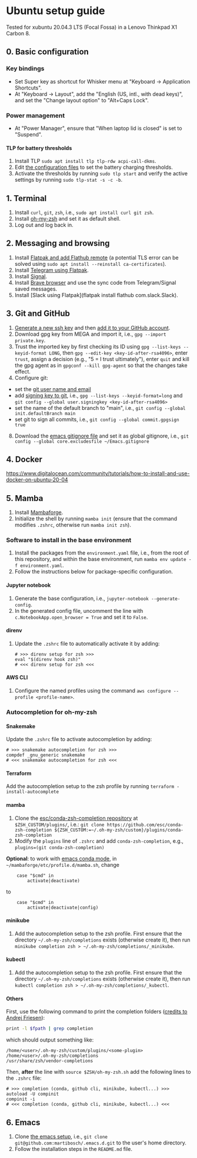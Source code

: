 # Ubuntu setup guide

Tested for xubuntu 20.04.3 LTS (Focal Fossa) in a Lenovo Thinkpad X1 Carbon 8.

## 0. Basic configuration

### Key bindings

* Set Super key as shortcut for Whisker menu at "Keyboard -> Application Shortcuts".
* At "Keyboard -> Layout", add the "English (US, intl., with dead keys)", and set the "Change layout option" to "Alt+Caps Lock".

### Power management

* At "Power Manager", ensure that "When laptop lid is closed" is set to "Suspend".

#### TLP for battery thresholds

1. Install TLP `sudo apt install tlp tlp-rdw acpi-call-dkms`.
2. Edit [the configuration files](https://linrunner.de/tlp/settings/introduction.html#config-files) to set the battery charging thresholds.
3. Activate the thresholds by running `sudo tlp start` and verify the active settings by running `sudo tlp-stat -s -c -b`.

## 1. Terminal

1. Install `curl`, `git`, `zsh`, i.e., `sudo apt install curl git zsh`.
2. Install [oh-my-zsh](https://github.com/ohmyzsh/ohmyzsh) and set it as default shell.
3. Log out and log back in.

## 2. Messaging and browsing

1. Install [Flatpak and add Flathub remote](https://flatpak.org/setup/Ubuntu) (a potential TLS error can be solved using `sudo apt install --reinstall ca-certificates`).
2. Install [Telegram using Flatpak](https://flathub.org/apps/details/org.telegram.desktop).
3. Install [Signal](https://signal.org/en/download/).
4. Install [Brave browser](https://brave.com/linux/#release-channel-installation) and use the sync code from Telegram/Signal saved messages.
5. Install [Slack using Flatpak](flatpak install flathub com.slack.Slack).

## 3. Git and GitHub

1. [Generate a new ssh key](https://docs.github.com/en/authentication/connecting-to-github-with-ssh/generating-a-new-ssh-key-and-adding-it-to-the-ssh-agent) and then [add it to your GitHub account](https://docs.github.com/en/authentication/connecting-to-github-with-ssh/adding-a-new-ssh-key-to-your-github-account).
2. Download gpg key from MEGA and import it, i.e., `gpg --import private.key`.
3. Trust the imported key by first checking its ID using `gpg --list-keys --keyid-format LONG`, then `gpg --edit-key <key-id-after-rsa4096>`, enter `trust`, assign a decision (e.g., "5 = I trust ultimately"), enter `quit` and kill the gpg agent as in `gpgconf --kill gpg-agent` so that the changes take effect.
4. Configure git:
  * set the [git user name and email](https://git-scm.com/book/en/v2/Getting-Started-First-Time-Git-Setup)
  * add [signing key to git](https://docs.github.com/en/authentication/managing-commit-signature-verification/telling-git-about-your-signing-key), i.e., `gpg --list-keys --keyid-format=long` and `git config --global user.signingkey <key-id-after-rsa4096>`
  * set the name of the default branch to "main", i.e., `git config --global init.defaultBranch main`
  * set git to sign all commits, i.e., `git config --global commit.gpgsign true`
8. Download the [emacs gitignore file](https://github.com/github/gitignore/blob/main/Global/Emacs.gitignore) and set it as global gitignore, i.e., `git config --global core.excludesfile ~/Emacs.gitignore`

## 4. Docker

https://www.digitalocean.com/community/tutorials/how-to-install-and-use-docker-on-ubuntu-20-04

## 5. Mamba

1. Install [Mambaforge](https://github.com/conda-forge/miniforge#mambaforge).
2. Initialize the shell by running `mamba init` (ensure that the command modifies `.zshrc`, otherwise run `mamba init zsh`).

### Software to install in the base environment

1. Install the packages from the `environment.yaml` file, i.e., from the root of this repository, and within the base environment, run `mamba env update -f environment.yaml`.
2. Follow the instructions below for package-specific configuration.

#### Jupyter notebook

1. Generate the base configuration, i.e., `jupyter-notebook --generate-config`.
2. In the generated config file, uncomment the line with `c.NotebookApp.open_browser = True` and set it to `False`.

#### direnv

1. Update the `.zshrc` file to automatically activate it by adding:

    ```
    # >>> direnv setup for zsh >>>
    eval "$(direnv hook zsh)"
    # <<< direnv setup for zsh <<<
    ```

#### AWS CLI

1. Configure the named profiles using the command `aws configure --profile <profile-name>`.

### Autocompletion for oh-my-zsh

#### Snakemake
    
Update the `.zshrc` file to activate autocompletion by adding:

```
# >>> snakemake autocompletion for zsh >>>
compdef _gnu_generic snakemake
# <<< snakemake autocompletion for zsh <<<
```

#### Terraform

Add the autocompletion setup to the zsh profile by running `terraform -install-autocomplete`

#### mamba

1. Clone the [esc/conda-zsh-completion repository](https://github.com/esc/conda-zsh-completion) at `$ZSH_CUSTOM/plugins/`, i.e.: `git clone https://github.com/esc/conda-zsh-completion ${ZSH_CUSTOM:=~/.oh-my-zsh/custom}/plugins/conda-zsh-completion`
2. Modify the `plugins` line of `.zshrc` and add `conda-zsh-completion`, e.g., `plugins=(git conda-zsh-completion)`

**Optional**: to work with [emacs conda mode](https://github.com/necaris/conda.el), in `~/mambaforge/etc/profile.d/mamba.sh`, change

```
    case "$cmd" in
        activate|deactivate)
```

to

```
    case "$cmd" in
        activate|deactivate|config)
```

#### minikube

1. Add the autocompletion setup to the zsh profile. First ensure that the directory `~/.oh-my-zsh/completions` exists (otherwise create it), then run `minikube completion zsh > ~/.oh-my-zsh/completions/_minikube`.

#### kubectl

1. Add the autocompletion setup to the zsh profile. First ensure that the directory `~/.oh-my-zsh/completions` exists (otherwise create it), then run `kubectl completion zsh > ~/.oh-my-zsh/completions/_kubectl`.

#### Others

First, use the following command to print the completion folders ([credits to Andrej Friesen](https://www.ajfriesen.com/github-cli-auto-completion-with-oh-my-zsh/)):

```bash
print -l $fpath | grep completion
```

which should output something like:

```
/home/<user>/.oh-my-zsh/custom/plugins/<some-plugin>
/home/<user>/.oh-my-zsh/completions
/usr/share/zsh/vendor-completions
```

Then, **after** the line with `source $ZSH/oh-my-zsh.sh` add the following lines to the `.zshrc` file:

```
# >>> completion (conda, github cli, minikube, kubectl...) >>>
autoload -U compinit
compinit -i
# <<< completion (conda, github cli, minikube, kubectl...) <<<
```

## 6. Emacs

1. Clone [the emacs setup](https://github.com/martibosch/.emacs.d), i.e., `git clone git@github.com:martibosch/.emacs.d.git` to the user's home directory.
2. Follow the installation steps in the `README.md` file.
